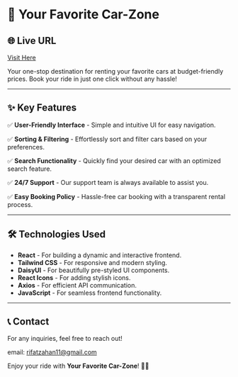 # 🚗 Your Favorite Car-Zone

## 🌐 Live URL
[Visit Here](https://assignment-11-97675.web.app)

Your one-stop destination for renting your favorite cars at budget-friendly prices. Book your ride in just one click without any hassle!

---

## ✨ Key Features

✅ **User-Friendly Interface** - Simple and intuitive UI for easy navigation.

✅ **Sorting & Filtering** - Effortlessly sort and filter cars based on your preferences.

✅ **Search Functionality** - Quickly find your desired car with an optimized search feature.

✅ **24/7 Support** - Our support team is always available to assist you.

✅ **Easy Booking Policy** - Hassle-free car booking with a transparent rental process.

---

## 🛠️ Technologies Used

- **React** - For building a dynamic and interactive frontend.
- **Tailwind CSS** - For responsive and modern styling.
- **DaisyUI** - For beautifully pre-styled UI components.
- **React Icons** - For adding stylish icons.
- **Axios** - For efficient API communication.
- **JavaScript** - For seamless frontend functionality.

---


## 📞 Contact
For any inquiries, feel free to reach out!

email: rifatzahan11@gmail.com

Enjoy your ride with **Your Favorite Car-Zone**! 🚗💨

